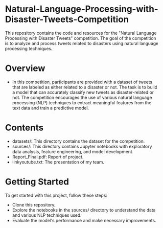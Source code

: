 # Natural-Language-Processing-with-Disaster-Tweets-Competition
This repository contains the code and resources for the "Natural Language Processing with Disaster Tweets" competition. The goal of the competition is to analyze and process tweets related to disasters using natural language processing techniques.

# Overview
- In this competition, participants are provided with a dataset of tweets that are labeled as either related to a disaster or not. The task is to build a model that can accurately classify new tweets as disaster-related or not. The competition encourages the use of various natural language processing (NLP) techniques to extract meaningful features from the text data and train a predictive model.


# Contents
- datasets/: This directory contains the dataset for the competition.
- sources/: This directory contains Jupyter notebooks with exploratory data analysis, feature engineering, and model development.
- Report_Final.pdf: Report of project.
- linkyoutube.txt: The presentation of my team.

# Getting Started
To get started with this project, follow these steps:
- Clone this repository.
- Explore the notebooks in the sources/ directory to understand the data and various NLP techniques used.
- Evaluate the model's performance and make necessary improvements.
